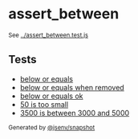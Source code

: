 # assert_between

<sub>
  See <a href="../assert_between.test.js">../assert_between.test.js</a>
</sub>

## Tests

- [below or equals](below_or_equals/below_or_equals.md)
- [below or equals when removed](below_or_equals_when_removed/below_or_equals_when_removed.md)
- [below or equals ok](below_or_equals_ok/below_or_equals_ok.md)
- [50 is too small](50_is_too_small/50_is_too_small.md)
- [3500 is between 3000 and 5000](3500_is_between_3000_and_5000/3500_is_between_3000_and_5000.md)

<sub>
  Generated by <a href="https://github.com/jsenv/core/tree/main/packages/independent/snapshot">@jsenv/snapshot</a>
</sub>